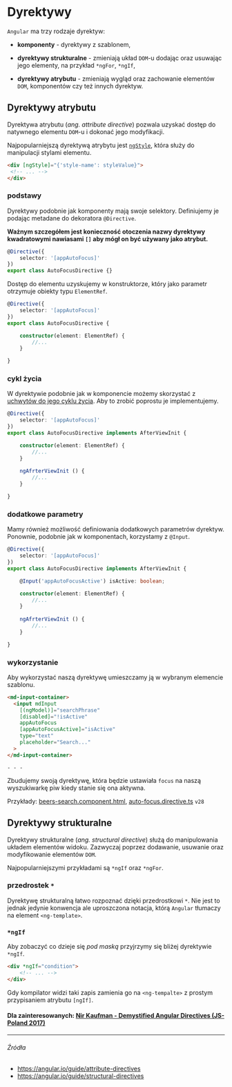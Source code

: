 # Dyrektywy

`Angular` ma trzy rodzaje dyrektyw:

* **komponenty** - dyrektywy z szablonem,

* **dyrektywy strukturalne** - zmieniają układ `DOM`-u dodając oraz usuwając jego elementy, na przykład `*ngFor`, `*ngIf`,

* **dyrektywy atrybutu** - zmieniają wygląd oraz zachowanie elementów `DOM`, komponentów czy też innych dyrektyw.


## Dyrektywy atrybutu

Dyrektywa atrybutu (_ang. attribute directive_) pozwala uzyskać dostęp do natywnego elementu `DOM`-u i dokonać jego modyfikacji.

Najpopularniejszą dyrektywą atrybytu jest [`ngStyle`](https://angular.io/api/common/NgStyle), która służy do manipulacji stylami elementu.

```html
<div [ngStyle]="{'style-name': styleValue}">
 <!-- ... -->
</div>
```

### podstawy

Dyrektywy podobnie jak komponenty mają swoje selektory. Definiujemy je podając metadane do dekoratora `@Directive`. 

**Ważnym szczegółem jest konieczność otoczenia nazwy dyrektywy kwadratowymi nawiasami `[]` aby mógł on być używany jako atrybut.**

```ts
@Directive({ 
    selector: '[appAutoFocus]' 
})
export class AutoFocusDirective {}
```

Dostęp do elementu uzyskujemy w konstruktorze, który jako parametr otrzymuje obiekty typu `ElementRef`.

```ts
@Directive({ 
    selector: '[appAutoFocus]' 
})
export class AutoFocusDirective {

    constructor(element: ElementRef) {
        //...
    }

}
```

### cykl życia

W dyrektywie podobnie jak w komponencie możemy skorzystać z [uchwytów do jego cyklu życia](https://mmotel.gitbooks.io/ts-ng-path-angular-part-1/content/component-lifecycle.html). Aby to zrobić poprostu je implementujemy.

```ts
@Directive({ 
    selector: '[appAutoFocus]' 
})
export class AutoFocusDirective implements AfterViewInit {

    constructor(element: ElementRef) {
        //...
    }
    
    ngAfrterViewInit () {
        //...
    }

}
```

### dodatkowe parametry

Mamy również możliwość definiowania dodatkowych parametrów dyrektyw. Ponownie, podobnie jak w komponentach, korzystamy z `@Input`.

```ts
@Directive({ 
    selector: '[appAutoFocus]' 
})
export class AutoFocusDirective implements AfterViewInit {

    @Input('appAutoFocusActive') isActive: boolean;

    constructor(element: ElementRef) {
        //...
    }
    
    ngAfrterViewInit () {
        //...
    }

}
```

### wykorzystanie

Aby wykorzystać naszą dyrektywę umieszczamy ją w wybranym elemencie szablonu.

```html
<md-input-container>
  <input mdInput
    [(ngModel)]="searchPhrase"
    [disabled]="!isActive"
    appAutoFocus
    [appAutoFocusActive]="isActive"
    type="text"
    placeholder="Search..."
  >
</md-input-container>
```

`- - -`

Zbudujemy swoją dyrektywę, która będzie ustawiała `focus` na naszą wyszukiwarkę piw kiedy stanie się ona aktywna.

Przykłady: [beers-search.component.html](https://github.com/mmotel/ng-beers-app/blob/v28/src/app/shared/beers-search/beers-search.component.html), [auto-focus.directive.ts](https://github.com/mmotel/ng-beers-app/blob/v28/src/app/shared/directive/auto-focus.directive.ts) `v28`

## Dyrektywy strukturalne

Dyrektywy strukturalne (_ang. structural directive_) służą do manipulowania układem elementów widoku. Zazwyczaj poprzez dodawanie, usuwanie oraz modyfikowanie elementów `DOM`. 

Najpopularniejszymi przykładami są `*ngIf` oraz `*ngFor`. 

### przedrostek `*`

Dyrektywę strukturalną łatwo rozpoznać dzięki przedrostkowi `*`. Nie jest to jednak jedynie konwencja ale uproszczona notacja, którą `Angular` tłumaczy na element `<ng-template>`.

### `*ngIf`

Aby zobaczyć co dzieje się _pod maską_ przyjrzymy się bliżej dyrektywie `*ngIf`.

```html
<div *ngIf="condition">
    <!-- ... -->
</div>
```

Gdy kompilator widzi taki zapis zamienia go na `<ng-tempalte>` z prostym przypisaniem atrybutu `[ngIf]`.

#### Dla zainteresowanych: [Nir Kaufman - Demystified Angular Directives (JS-Poland 2017)](https://youtu.be/bVyw2njDoZw?t=1m10s)

---

###### Źródła

* https://angular.io/guide/attribute-directives
* https://angular.io/guide/structural-directives